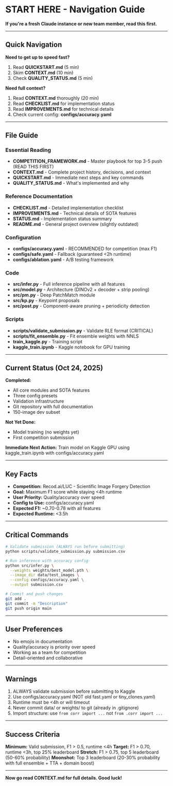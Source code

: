 # START HERE - Navigation Guide

**If you're a fresh Claude instance or new team member, read this first.**

---

## Quick Navigation

**Need to get up to speed fast?**
1. Read **QUICKSTART.md** (5 min)
2. Skim **CONTEXT.md** (10 min)
3. Check **QUALITY_STATUS.md** (5 min)

**Need full context?**
1. Read **CONTEXT.md** thoroughly (20 min)
2. Read **CHECKLIST.md** for implementation status
3. Read **IMPROVEMENTS.md** for technical details
4. Check current config: **configs/accuracy.yaml**

---

## File Guide

### Essential Reading
- **COMPETITION_FRAMEWORK.md** - Master playbook for top 3-5 push (READ THIS FIRST)
- **CONTEXT.md** - Complete project history, decisions, and context
- **QUICKSTART.md** - Immediate next steps and key commands
- **QUALITY_STATUS.md** - What's implemented and why

### Reference Documentation
- **CHECKLIST.md** - Detailed implementation checklist
- **IMPROVEMENTS.md** - Technical details of SOTA features
- **STATUS.md** - Implementation status summary
- **README.md** - General project overview (slightly outdated)

### Configuration
- **configs/accuracy.yaml** - RECOMMENDED for competition (max F1)
- **configs/safe.yaml** - Fallback (guaranteed <2h runtime)
- **configs/ablation.yaml** - A/B testing framework

### Code
- **src/infer.py** - Full inference pipeline with all features
- **src/model.py** - Architecture (DINOv2 + decoder + strip pooling)
- **src/pm.py** - Deep PatchMatch module
- **src/kp.py** - Keypoint proposals
- **src/post.py** - Component-aware pruning + periodicity detection

### Scripts
- **scripts/validate_submission.py** - Validate RLE format (CRITICAL)
- **scripts/fit_ensemble.py** - Fit ensemble weights with NNLS
- **train_kaggle.py** - Training script
- **kaggle_train.ipynb** - Kaggle notebook for GPU training

---

## Current Status (Oct 24, 2025)

**Completed:**
- All core modules and SOTA features
- Three config presets
- Validation infrastructure
- Git repository with full documentation
- 150-image dev subset

**Not Yet Done:**
- Model training (no weights yet)
- First competition submission

**Immediate Next Action:**
Train model on Kaggle GPU using kaggle_train.ipynb with configs/accuracy.yaml

---

## Key Facts

- **Competition:** Recod.ai/LUC - Scientific Image Forgery Detection
- **Goal:** Maximum F1 score while staying <4h runtime
- **User Priority:** Quality/accuracy over speed
- **Config to Use:** configs/accuracy.yaml
- **Expected F1:** ~0.70-0.78 with all features
- **Expected Runtime:** <3.5h

---

## Critical Commands

```bash
# Validate submission (ALWAYS run before submitting)
python scripts/validate_submission.py submission.csv

# Run inference with accuracy config
python src/infer.py \
  --weights weights/best_model.pth \
  --image_dir data/test_images \
  --config configs/accuracy.yaml \
  --output submission.csv

# Commit and push changes
git add .
git commit -m "Description"
git push origin main
```

---

## User Preferences

- No emojis in documentation
- Quality/accuracy is priority over speed
- Working as a team for competition
- Detail-oriented and collaborative

---

## Warnings

1. ALWAYS validate submission before submitting to Kaggle
2. Use configs/accuracy.yaml (NOT old fast.yaml or tiny_clones.yaml)
3. Runtime must be <4h or will timeout
4. Never commit data/ or weights/ to git (already in .gitignore)
5. Import structure: use `from corr import ...` not `from .corr import ...`

---

## Success Criteria

**Minimum:** Valid submission, F1 > 0.5, runtime <4h
**Target:** F1 > 0.70, runtime <3h, top 25% leaderboard
**Stretch:** F1 > 0.75, top 5 leaderboard (50-60% probability)
**Moonshot:** Top 3 leaderboard (20-30% probability with full ensemble + TTA + domain boost)

---

**Now go read CONTEXT.md for full details. Good luck!**
